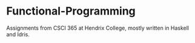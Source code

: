 # Functional-Programming
Assignments from CSCI 365 at Hendrix College, mostly written in Haskell and Idris.
